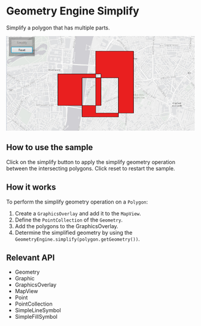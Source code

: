# Geometry Engine Simplify

Simplify a polygon that has multiple parts.

![](GeometryEngineSimplify.png)

## How to use the sample

Click on the simplify button to apply the simplify geometry operation between the intersecting polygons. Click reset to restart the sample.

## How it works

To perform the simplify geometry operation on a `Polygon`:


1.  Create a `GraphicsOverlay` and add it to the `MapView`.
2.  Define the `PointCollection` of the `Geometry`.
3.  Add the polygons to the GraphicsOverlay.
4.  Determine the simplified geometry by using the `GeometryEngine.simplify(polygon.getGeometry())`.


## Relevant API


*   Geometry
*   Graphic
*   GraphicsOverlay
*   MapView
*   Point
*   PointCollection
*   SimpleLineSymbol
*   SimpleFillSymbol
